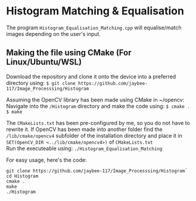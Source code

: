 # Histogram Matching & Equalisation
The program `Histogram_Equalisation_Matching.cpp` will equalise/match images depending on the user's input.

## Making the file using CMake (For Linux/Ubuntu/WSL)
Download the repository and clone it onto the device into a preferred directory using:
`$ git clone https://github.com/jaybee-117/Image_Processsing/Histogram`

Assuming the OpenCV library has been made using CMake in ~/opencv:
Navigate into the `/Histogram` directory and make the code using:
`
$ cmake .
`
`
$ make
`

The `CMakeLists.txt` has been pre-configured by me, so you do not have to rewrite it.
If OpenCV has been made into another folder find the `/lib/cmake/opencv4` subfolder of the installation directory and place it in `SET(OpenCV_DIR <../lib/cmake/opencv4>)` of `CMakeLists.txt`<br>
Run the executeable using:
`./Histogram_Equalisation_Matching`

For easy usage, here's the code:
```
git clone https://github.com/jaybee-117/Image_Processsing/Histogram`
cd Histogram
cmake .
make
./Histogram
```